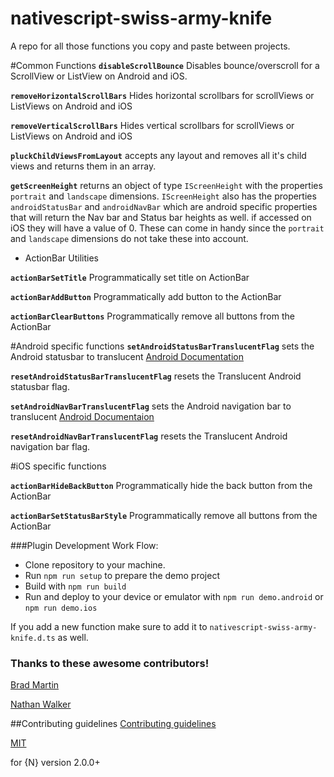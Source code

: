 # nativescript-swiss-army-knife

A repo for all those functions you copy and paste between projects.

#Common Functions
**`disableScrollBounce`** Disables bounce/overscroll for a ScrollView or ListView on Android and iOS.

**`removeHorizontalScrollBars`** Hides horizontal scrollbars for scrollViews or ListViews on Android and iOS

**`removeVerticalScrollBars`** Hides vertical scrollbars for scrollViews or ListViews on Android and iOS

**`pluckChildViewsFromLayout`** accepts any layout and removes all it's child views and returns them in an array.

**`getScreenHeight`**  returns an object of type `IScreenHeight` with the properties `portrait` and `landscape` dimensions. `IScreenHeight` also has the properties `androidStatusBar` and `androidNavBar` which are  android specific properties that will return the Nav bar and Status bar heights as well. if accessed on iOS they will have a value of 0. These can come in handy since the `portrait` and `landscape` dimensions do not take these into account.

* ActionBar Utilities

**`actionBarSetTitle`** Programmatically set title on ActionBar

**`actionBarAddButton`** Programmatically add button to the ActionBar

**`actionBarClearButtons`** Programmatically remove all buttons from the ActionBar

#Android specific functions
**`setAndroidStatusBarTranslucentFlag`** sets the Android statusbar to translucent [Android Documentation](https://developer.android.com/reference/android/view/WindowManager.LayoutParams.html#FLAG_TRANSLUCENT_STATUS)

**`resetAndroidStatusBarTranslucentFlag`** resets the Translucent Android statusbar flag.

**`setAndroidNavBarTranslucentFlag`** sets the Android navigation bar to translucent [Android Documentaion](https://developer.android.com/reference/android/view/WindowManager.LayoutParams.html#FLAG_TRANSLUCENT_NAVIGATION)

**`resetAndroidNavBarTranslucentFlag`** resets the Translucent Android navigation bar flag.

#iOS specific functions

**`actionBarHideBackButton`** Programmatically hide the back button from the ActionBar

**`actionBarSetStatusBarStyle`** Programmatically remove all buttons from the ActionBar

###Plugin Development Work Flow:

* Clone repository to your machine.
* Run `npm run setup` to prepare the demo project
* Build with `npm run build`
* Run and deploy to your device or emulator with `npm run demo.android` or `npm run demo.ios`

If you add a new function make sure to add it to `nativescript-swiss-army-knife.d.ts` as well.

### Thanks to these awesome contributors!

[Brad Martin](https://github.com/bradmartin)

[Nathan Walker](https://github.com/NathanWalker)

##Contributing guidelines
[Contributing guidelines](https://github.com/TheOriginalJosh/nativescript-swiss-army-knife/blob/master/CONTRIBUTING.md)

[MIT](/LICENSE)

for {N} version 2.0.0+
